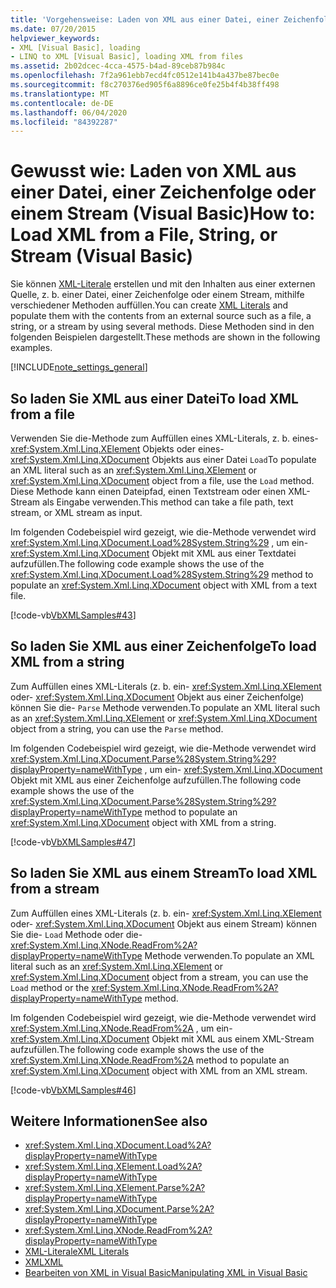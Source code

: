 ```yaml
---
title: 'Vorgehensweise: Laden von XML aus einer Datei, einer Zeichenfolge oder einem Stream'
ms.date: 07/20/2015
helpviewer_keywords:
- XML [Visual Basic], loading
- LINQ to XML [Visual Basic], loading XML from files
ms.assetid: 2b02dcec-4cca-4575-b4ad-89ceb87b984c
ms.openlocfilehash: 7f2a961ebb7ecd4fc0512e141b4a437be87bec0e
ms.sourcegitcommit: f8c270376ed905f6a8896ce0fe25b4f4b38ff498
ms.translationtype: MT
ms.contentlocale: de-DE
ms.lasthandoff: 06/04/2020
ms.locfileid: "84392287"
---
```

# <a name="how-to-load-xml-from-a-file-string-or-stream-visual-basic"></a><span data-ttu-id="b1088-102">Gewusst wie: Laden von XML aus einer Datei, einer Zeichenfolge oder einem Stream (Visual Basic)</span><span class="sxs-lookup"><span data-stu-id="b1088-102">How to: Load XML from a File, String, or Stream (Visual Basic)</span></span>

<span data-ttu-id="b1088-103">Sie können [XML-Literale](../../../language-reference/xml-literals/index.md) erstellen und mit den Inhalten aus einer externen Quelle, z. b. einer Datei, einer Zeichenfolge oder einem Stream, mithilfe verschiedener Methoden auffüllen.</span><span class="sxs-lookup"><span data-stu-id="b1088-103">You can create [XML Literals](../../../language-reference/xml-literals/index.md) and populate them with the contents from an external source such as a file, a string, or a stream by using several methods.</span></span> <span data-ttu-id="b1088-104">Diese Methoden sind in den folgenden Beispielen dargestellt.</span><span class="sxs-lookup"><span data-stu-id="b1088-104">These methods are shown in the following examples.</span></span>

[!INCLUDE[note_settings_general](~/includes/note-settings-general-md.md)]

## <a name="to-load-xml-from-a-file"></a><span data-ttu-id="b1088-105">So laden Sie XML aus einer Datei</span><span class="sxs-lookup"><span data-stu-id="b1088-105">To load XML from a file</span></span>

<span data-ttu-id="b1088-106">Verwenden Sie die-Methode zum Auffüllen eines XML-Literals, z. b. eines- <xref:System.Xml.Linq.XElement> Objekts oder eines- <xref:System.Xml.Linq.XDocument> Objekts aus einer Datei `Load`</span><span class="sxs-lookup"><span data-stu-id="b1088-106">To populate an XML literal such as an <xref:System.Xml.Linq.XElement> or <xref:System.Xml.Linq.XDocument> object from a file, use the `Load` method.</span></span> <span data-ttu-id="b1088-107">Diese Methode kann einen Dateipfad, einen Textstream oder einen XML-Stream als Eingabe verwenden.</span><span class="sxs-lookup"><span data-stu-id="b1088-107">This method can take a file path, text stream, or XML stream as input.</span></span>

<span data-ttu-id="b1088-108">Im folgenden Codebeispiel wird gezeigt, wie die-Methode verwendet wird <xref:System.Xml.Linq.XDocument.Load%28System.String%29> , um ein- <xref:System.Xml.Linq.XDocument> Objekt mit XML aus einer Textdatei aufzufüllen.</span><span class="sxs-lookup"><span data-stu-id="b1088-108">The following code example shows the use of the <xref:System.Xml.Linq.XDocument.Load%28System.String%29> method to populate an <xref:System.Xml.Linq.XDocument> object with XML from a text file.</span></span>

[!code-vb[VbXMLSamples#43](~/samples/snippets/visualbasic/VS_Snippets_VBCSharp/VbXMLSamples/VB/XMLSamples15.vb#43)]

## <a name="to-load-xml-from-a-string"></a><span data-ttu-id="b1088-109">So laden Sie XML aus einer Zeichenfolge</span><span class="sxs-lookup"><span data-stu-id="b1088-109">To load XML from a string</span></span>

<span data-ttu-id="b1088-110">Zum Auffüllen eines XML-Literals (z. b. ein- <xref:System.Xml.Linq.XElement> oder- <xref:System.Xml.Linq.XDocument> Objekt aus einer Zeichenfolge) können Sie die- `Parse` Methode verwenden.</span><span class="sxs-lookup"><span data-stu-id="b1088-110">To populate an XML literal such as an <xref:System.Xml.Linq.XElement> or <xref:System.Xml.Linq.XDocument> object from a string, you can use the `Parse` method.</span></span>

<span data-ttu-id="b1088-111">Im folgenden Codebeispiel wird gezeigt, wie die-Methode verwendet wird <xref:System.Xml.Linq.XDocument.Parse%28System.String%29?displayProperty=nameWithType> , um ein- <xref:System.Xml.Linq.XDocument> Objekt mit XML aus einer Zeichenfolge aufzufüllen.</span><span class="sxs-lookup"><span data-stu-id="b1088-111">The following code example shows the use of the <xref:System.Xml.Linq.XDocument.Parse%28System.String%29?displayProperty=nameWithType> method to populate an <xref:System.Xml.Linq.XDocument> object with XML from a string.</span></span>

[!code-vb[VbXMLSamples#47](~/samples/snippets/visualbasic/VS_Snippets_VBCSharp/VbXMLSamples/VB/XMLSamples15.vb#47)]

## <a name="to-load-xml-from-a-stream"></a><span data-ttu-id="b1088-112">So laden Sie XML aus einem Stream</span><span class="sxs-lookup"><span data-stu-id="b1088-112">To load XML from a stream</span></span>

<span data-ttu-id="b1088-113">Zum Auffüllen eines XML-Literals (z. b. ein- <xref:System.Xml.Linq.XElement> oder- <xref:System.Xml.Linq.XDocument> Objekt aus einem Stream) können Sie die- `Load` Methode oder die- <xref:System.Xml.Linq.XNode.ReadFrom%2A?displayProperty=nameWithType> Methode verwenden.</span><span class="sxs-lookup"><span data-stu-id="b1088-113">To populate an XML literal such as an <xref:System.Xml.Linq.XElement> or <xref:System.Xml.Linq.XDocument> object from a stream, you can use the `Load` method or the <xref:System.Xml.Linq.XNode.ReadFrom%2A?displayProperty=nameWithType> method.</span></span>

<span data-ttu-id="b1088-114">Im folgenden Codebeispiel wird gezeigt, wie die-Methode verwendet wird <xref:System.Xml.Linq.XNode.ReadFrom%2A> , um ein- <xref:System.Xml.Linq.XDocument> Objekt mit XML aus einem XML-Stream aufzufüllen.</span><span class="sxs-lookup"><span data-stu-id="b1088-114">The following code example shows the use of the <xref:System.Xml.Linq.XNode.ReadFrom%2A> method to populate an <xref:System.Xml.Linq.XDocument> object with XML from an XML stream.</span></span>

[!code-vb[VbXMLSamples#46](~/samples/snippets/visualbasic/VS_Snippets_VBCSharp/VbXMLSamples/VB/XMLSamples15.vb#46)]

## <a name="see-also"></a><span data-ttu-id="b1088-115">Weitere Informationen</span><span class="sxs-lookup"><span data-stu-id="b1088-115">See also</span></span>

- <xref:System.Xml.Linq.XDocument.Load%2A?displayProperty=nameWithType>
- <xref:System.Xml.Linq.XElement.Load%2A?displayProperty=nameWithType>
- <xref:System.Xml.Linq.XElement.Parse%2A?displayProperty=nameWithType>
- <xref:System.Xml.Linq.XDocument.Parse%2A?displayProperty=nameWithType>
- <xref:System.Xml.Linq.XNode.ReadFrom%2A?displayProperty=nameWithType>
- [<span data-ttu-id="b1088-116">XML-Literale</span><span class="sxs-lookup"><span data-stu-id="b1088-116">XML Literals</span></span>](../../../language-reference/xml-literals/index.md)
- [<span data-ttu-id="b1088-117">XML</span><span class="sxs-lookup"><span data-stu-id="b1088-117">XML</span></span>](index.md)
- [<span data-ttu-id="b1088-118">Bearbeiten von XML in Visual Basic</span><span class="sxs-lookup"><span data-stu-id="b1088-118">Manipulating XML in Visual Basic</span></span>](manipulating-xml.md)

